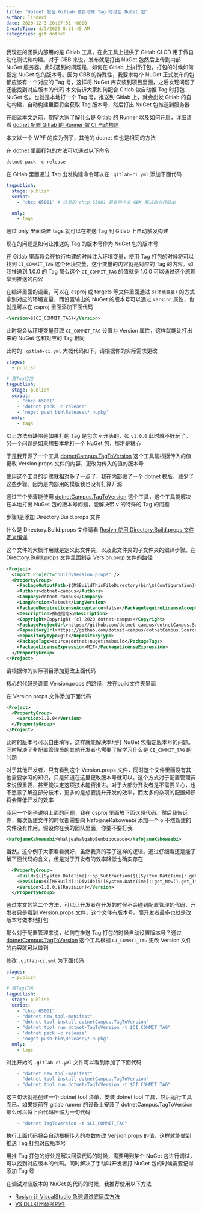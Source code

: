 ```yaml
---
title: "dotnet 配合 Gitlab 做自动推 Tag 时打包 NuGet 包"
author: lindexi
date: 2020-12-3 20:27:51 +0800
CreateTime: 4/3/2020 8:31:45 AM
categories: git dotnet
---
```


我现在的团队内部用的是 Gitlab 工具，在此工具上提供了 Gitlab CI CD 用于做自动化测试和构建。对于 CBB 来说，发布就是打出 NuGet 包然后上传到内部 NuGet 服务器。此时遇到的问题是，如何在 Gitlab 上执行打包，打包的时候如何指定 NuGet 包的版本号。因为 CBB 的特殊性，我要求每个 NuGet 正式发布的包都应该有一个对应的 Tag 号，这样将 NuGet 库安装到项目里面，之后发现问题了还能找到对应版本的代码
本文告诉大家如何配合 Gitlab 做自动推 Tag 时打包 NuGet 包。也就是本地打一个 Tag 号，推送到 Gitlab 上，就会出发 Gitlab 的自动构建，自动构建里面将会获取 Tag 版本号，然后打出 NuGet 包推送到服务器

<!--more-->


<!-- CreateTime:4/3/2020 8:31:45 AM -->



在阅读本文之前，期望大家了解什么是 Gitlab 的 Runner 以及如何开启，详细请看 [dotnet 配置 Gitlab 的 Runner 做 CI 自动构建](https://blog.lindexi.com/post/dotnet-%E9%85%8D%E7%BD%AE-Gitlab-%E7%9A%84-Runner-%E5%81%9A-CI-%E8%87%AA%E5%8A%A8%E6%9E%84%E5%BB%BA.html )

本文以一个 WPF 的库为例子，其他的 dotnet 库也是相同的方法

在 dotnet 里面打包的方法可以通过以下命令

```csharp
dotnet pack -c release
```

在 Gitlab 里面通过 Tag 出发构建命令可以在 `.gitlab-ci.yml` 添加下面代码

```yaml
tagpublish:
  stage: publish
  script:
    - "chcp 65001" # 这里的 chcp 65001 是支持中文 GBK 解决命令行输出

  only:
    - tags
```

通过 only 里面设置 tags 就可以在推送 Tag 到 Gitlab 上自动触发构建

现在的问题是如何让推送的 Tag 的版本号作为 NuGet 包的版本号

在 Gitlab 里面将会在执行构建的时候注入环境变量，使用 Tag 打包的时候将可以找到 `CI_COMMIT_TAG` 这个环境变量，这个变量的内容就是对应的 Tag 的内容。如我推送到 1.0.0 的 Tag 那么这个 `CI_COMMIT_TAG` 的值就是 1.0.0 可以通过这个原理拿到推送的内容

在编译里面的设置，可以在 csproj 或 targets 等文件里面通过 `$(环境变量)` 的方式拿到对应的环境变量，而设置输出的 NuGet 的版本号可以通过 `Version` 属性，也就是可以在 csproj 里面添加下面代码

```xml
<Version>$(CI_COMMIT_TAG)</Version>
```

此时将会从环境变量获取 `CI_COMMIT_TAG` 设置为 Version 属性，这样就能让打出来的 NuGet 包和对应的 Tag 相同

此时的 `.gitlab-ci.yml` 大概代码如下，请根据你的实际需求更改

```yaml
stages:
  - publish

# 推Tag打包
tagpublish:
  stage: publish
  script:
    - "chcp 65001"
    - 'dotnet pack -c release'
    - 'nuget push bin\Release\*.nupkg'
  only:
    - tags

```

以上方法有缺陷是如果打的 Tag 是包含 v 开头的，如 `v1.0.0` 此时就不好玩了。另一个问题是如果想要本地打一个 NuGet 包，那才是糟心

于是我开源了一个工具 [dotnetCampus.TagToVersion](https://github.com/dotnet-campus/dotnetCampus.TagToVersion ) 这个工具能根据传入的值更改 Version.props 文件的内容，更改为传入的值的版本号

使用这个工具的步骤就相对多了一点了，我在内部做了一个 dotnet 模版，减少了这些步骤。因为是内部用的模版我也没有打算开源

通过三个步骤能使用 [dotnetCampus.TagToVersion](https://github.com/dotnet-campus/dotnetCampus.TagToVersion ) 这个工具，这个工具能解决在本地打出 NuGet 包的版本号问题，能解决带 v 的特殊的 Tag 的问题

步骤1是添加 Directory.Build.props 文件

什么是 Directory.Build.props 文件请看 [Roslyn 使用 Directory.Build.props 文件定义编译](https://blog.lindexi.com/post/Roslyn-%E4%BD%BF%E7%94%A8-Directory.Build.props-%E6%96%87%E4%BB%B6%E5%AE%9A%E4%B9%89%E7%BC%96%E8%AF%91.html )

这个文件的大概作用就是定义此文件夹，以及此文件夹的子文件夹的编译步骤。在 Directory.Build.props 文件里面制定 Version.prop 文件的路径

```xml
<Project>
  <Import Project="build\Version.props" />
  <PropertyGroup>
    <PackageOutputPath>$(MSBuildThisFileDirectory)bin\$(Configuration)</PackageOutputPath>
    <Authors>dotnet-campus</Authors>
    <Company>dotnet-campus</Company>
    <LangVersion>latest</LangVersion>
    <PackageRequireLicenseAcceptance>false</PackageRequireLicenseAcceptance>
    <Description>描述信息</Description>
    <Copyright>Copyright (c) 2020 dotnet-campus</Copyright>
    <PackageProjectUrl>https://github.com/dotnet-campus/dotnetCampus.SourceYard</PackageProjectUrl>
    <RepositoryUrl>https://github.com/dotnet-campus/dotnetCampus.SourceYard.git</RepositoryUrl>
    <RepositoryType>git</RepositoryType>
    <PackageTags>source;dotnet;nuget;msbuild</PackageTags>
    <PackageLicenseExpression>MIT</PackageLicenseExpression>
  </PropertyGroup>
</Project>
```

请根据你的实际项目添加更改上面代码

核心的代码是设置 Version.props 的路径，放在build文件夹里面

在 Version.props 文件添加下面代码

```xml
<Project>
  <PropertyGroup>
    <Version>1.0.0</Version>
  </PropertyGroup>
</Project>
```

此时的版本号可以自由填写，这样就能解决本地打 NuGet 包指定版本号的问题。同时解决了非配置管理员的其他开发者也需要了解学习什么是 `CI_COMMIT_TAG` 的问题

对于其他开发者，只有看到这个 Version.props 文件，同时这个文件里面没有其他需要学习的知识，只是知道在这里更改版本号就可以。这个方式对于配置管理员来说很重要，甚至能决定这项技术能否推进。对于大部分开发者是不需要关心，也不愿意了解这部分技术，更多的是想要提升开发的效率，而太多的杂项的配置知识将会降低开发的效率

我用一个例子说明上面的问题，我在 csproj 里面放下面这段代码。然后我告诉你，每次新建文件的时候都需要向 NafojaneKakoweebi 添加一个 o 不然新建的文件没有作用。假设你在我的团队里面，你要不要打我

```xml
<NafojaneKakoweebi>WhaljeahalqaboBembibocaooo</NafojaneKakoweebi>
```

当然，这个例子大家看看就好，虽然我真的写了这样的逻辑。通过仔细看还是能了解下面代码的含义，但是对于开发者的效率降低也确实存在

```xml
  <PropertyGroup>
    <Build>$([System.DateTime]::op_Subtraction($([System.DateTime]::get_Now().get_Date()),$([System.DateTime]::new(2000,1,1))).get_TotalDays())</Build>
    <Revision>$([MSBuild]::Divide($([System.DateTime]::get_Now().get_TimeOfDay().get_TotalSeconds()), 2).ToString('F0'))</Revision>
    <Version>1.0.0.$(Revision)</Version>
  </PropertyGroup>
```

通过本文的第二个方法，可以让开发者在开发的时候不会碰到配置管理的代码，开发者只是看到 Version.props 文件，这个文件有版本号。而开发者最多也就是改版本号做本地打包

那么对于配置管理来说，如何在推送 Tag 打包的时候自动设置版本号？通过 [dotnetCampus.TagToVersion](https://github.com/dotnet-campus/dotnetCampus.TagToVersion ) 这个工具根据  `CI_COMMIT_TAG` 更改 Version 文件的内容就可以做到

修改 `.gitlab-ci.yml` 为下面代码

```yaml
stages:
  - publish

# 推Tag打包
tagpublish:
  stage: publish
  script:
    - "chcp 65001"
    - "dotnet new tool-manifest"
    - "dotnet tool install dotnetCampus.TagToVersion"
    - "dotnet tool run dotnet-TagToVersion -t $CI_COMMIT_TAG"
    - 'dotnet pack -c release'
    - 'nuget push bin\Release\*.nupkg'
  only:
    - tags
```

对比开始的 `.gitlab-ci.yml` 文件可以看到添加了下面代码

```csharp
    - "dotnet new tool-manifest"
    - "dotnet tool install dotnetCampus.TagToVersion"
    - "dotnet tool run dotnet-TagToVersion -t $CI_COMMIT_TAG"
```

这三句话就是创建一个 dotnet tool 清单，安装 dotnet tool 工具，然后运行工具而已。如果提前在 gitlab runner 的设备上安装了 dotnetCampus.TagToVersion 那么可以将上面代码压缩为一句代码

```csharp
    - "dotnet TagToVersion -t $CI_COMMIT_TAG"
```

执行上面代码将会自动根据传入的参数修改 Version.props 的值，这样就能做到推送 Tag 打包对应版本号

用推 Tag 打包的好处是解决回滚代码的时候，需要用到某个 NuGet 包进行调试，可以找到对应版本的代码。同时解决了手动叫开发者打 NuGet 包的时候需要记得添加 Tag 号

在调试对应版本的 NuGet 的代码的时候，我推荐使用以下方法

- [Roslyn 让 VisualStudio 急速调试底层库方法](https://blog.lindexi.com/post/Roslyn-%E8%AE%A9-VisualStudio-%E6%80%A5%E9%80%9F%E8%B0%83%E8%AF%95%E5%BA%95%E5%B1%82%E5%BA%93%E6%96%B9%E6%B3%95.html )
- [VS DLL引用替换插件](https://github.com/dotnet-campus/DllReferencePathChanger )

